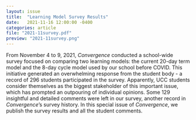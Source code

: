 ```yaml
---
layout: issue
title:  "Learning Model Survey Results"
date:   2021-11-16 12:00:00 -0400
categories: article
file: "2021-11survey.pdf"
preview: "2021-11survey.png"
---
```


From November 4 to 9, 2021, *Convergence* conducted a school-wide survey focused on comparing two learning models: the current 20-day term model and the 8-day cycle model used by our school before COVID. This initiative generated an overwhelming response from the student body - a record of 296 students participated in the survey. Apparently, UCC students consider themselves as the biggest stakeholder of this important issue, which has prompted an outpouring of individual opinions. Some 129 insightful and detailed comments were left in our survey, another record in *Convergence*’s survey history. In this special issue of *Convergence*, we publish the survey results and all the student comments. 